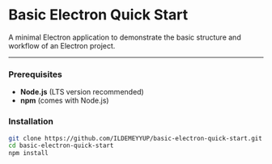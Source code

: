 # Basic Electron Quick Start

A minimal Electron application to demonstrate the basic structure and workflow of an Electron project.

---

### Prerequisites
- **Node.js** (LTS version recommended)
- **npm** (comes with Node.js)

### Installation
```bash
git clone https://github.com/ILDEMEYYUP/basic-electron-quick-start.git
cd basic-electron-quick-start
npm install

